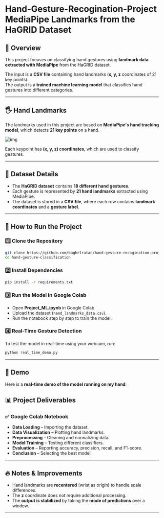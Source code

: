 # Hand-Gesture-Recogination-Project MediaPipe Landmarks from the HaGRID Dataset  

## 📌 Overview  
This project focuses on classifying hand gestures using **landmark data extracted with MediaPipe** from the HaGRID dataset.  

The input is a **CSV file** containing hand landmarks (**x, y, z** coordinates of 21 key points).  
The output is a **trained machine learning model** that classifies hand gestures into different categories.  

---

## 🖐️ Hand Landmarks  
The landmarks used in this project are based on **MediaPipe's hand tracking model**, which detects **21 key points** on a hand.  

![img](https://github.com/user-attachments/assets/12fc5613-47e6-472b-bc4c-d013d1974524)



Each keypoint has **(x, y, z) coordinates**, which are used to classify gestures.  

---

## 📂 Dataset Details  
- The **HaGRID dataset** contains **18 different hand gestures**.  
- Each gesture is represented by **21 hand landmarks** extracted using MediaPipe.  
- The dataset is stored in a **CSV file**, where each row contains **landmark coordinates** and a **gesture label**.  

---

## 🚀 How to Run the Project  

### 1️⃣ Clone the Repository  
```bash
git clone https://github.com/baghelratan/hand-gesture-recogination-project.git
cd hand-gesture-classification
```

### 2️⃣ Install Dependencies  
```bash
pip install -r requirements.txt
```

### 3️⃣ Run the Model in Google Colab  
- Open **Project_ML.ipynb** in Google Colab.  
- Upload the dataset (`hand_landmarks_data.csv`).  
- Run the notebook step by step to train the model.  

### 4️⃣ Real-Time Gesture Detection  
To test the model in real-time using your webcam, run:  
```bash
python real_time_demo.py
```

---

## 🎥 Demo  

Here is a **real-time demo of the model running on my hand**:  
 


## 📊 Project Deliverables  

### ✅ Google Colab Notebook  
- **Data Loading** – Importing the dataset.  
- **Data Visualization** – Plotting hand landmarks.  
- **Preprocessing** – Cleaning and normalizing data.  
- **Model Training** – Testing different classifiers.  
- **Evaluation** – Reporting accuracy, precision, recall, and F1-score.  
- **Conclusion** – Selecting the best model.  

---

## 🔥 Notes & Improvements  
- Hand landmarks are **recentered** (wrist as origin) to handle scale differences.  
- The **z** coordinate does not require additional processing.  
- The **output is stabilized** by taking the **mode of predictions** over a window.  

---
